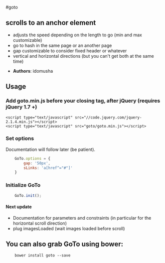 #goto

## scrolls to an anchor element
- adjusts the speed depending on the length to go (min and max customizable)
- go to hash in the same page or an another page
- gap customizable to consider fixed header or whatever
- vertical and horizontal directions (but you can't get both at the same time)

* **Authors**: idomusha

## Usage

### Add goto.min.js before your closing <body> tag, after jQuery (requires jQuery 1.7 +)
    <script type="text/javascript" src="//code.jquery.com/jquery-2.1.4.min.js"></script>
    <script type="text/javascript" src="goto/goto.min.js"></script>

### Set options
Documentation will follow later (be patient).
```js
    GoTo.options = {
        gap: '50px',
        sLinks: 'a[href^="#"]'
    }
```

### Initialize GoTo
```js
    GoTo.init();
```

#### Next update
- Documentation for parameters and constraints (in particular for the horizontal scroll direction)
- plug imagesLoaded (wait images loaded before scroll)

## You can also grab GoTo using bower:
```
    bower install goto --save
```